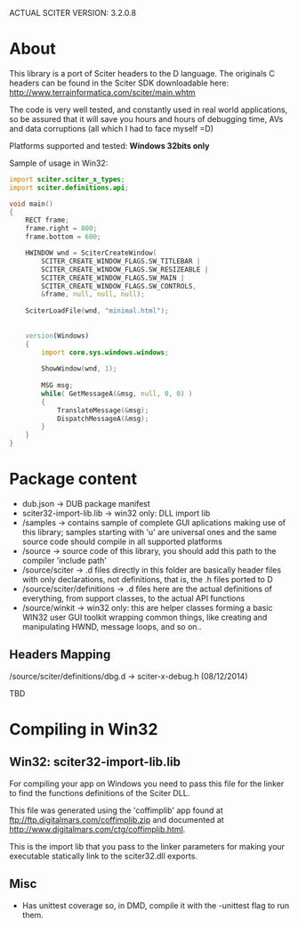 ACTUAL SCITER VERSION: 3.2.0.8


About
=====

This library is a port of Sciter headers to the D language. The originals C headers can be found in the Sciter SDK downloadable here: http://www.terrainformatica.com/sciter/main.whtm

The code is very well tested, and constantly used in real world applications, so be assured that it will save you hours and hours of debugging time, AVs and data corruptions (all which I had to face myself =D)

Platforms supported and tested: **Windows 32bits only**

Sample of usage in Win32:

```D
import sciter.sciter_x_types;
import sciter.definitions.api;

void main()
{
	RECT frame;
	frame.right = 800;
	frame.bottom = 600;

	HWINDOW wnd = SciterCreateWindow(
		SCITER_CREATE_WINDOW_FLAGS.SW_TITLEBAR |
		SCITER_CREATE_WINDOW_FLAGS.SW_RESIZEABLE |
		SCITER_CREATE_WINDOW_FLAGS.SW_MAIN |
		SCITER_CREATE_WINDOW_FLAGS.SW_CONTROLS,
		&frame, null, null, null);
		
	SciterLoadFile(wnd, "minimal.html");
	
	
	version(Windows)
	{
		import core.sys.windows.windows;
		
		ShowWindow(wnd, 1);
		
		MSG msg;
		while( GetMessageA(&msg, null, 0, 0) )
		{
			TranslateMessage(&msg);
			DispatchMessageA(&msg);
		}
	}
}
```

Package content
===============

* dub.json						-> DUB package manifest
* sciter32-import-lib.lib		-> win32 only: DLL import lib
* /samples						-> contains sample of complete GUI aplications making use of this library; samples starting with 'u' are universal ones and the same source code should compile in all supported platforms
* /source						-> source code of this library, you should add this path to the compiler 'include path'
* /source/sciter				-> .d files directly in this folder are basically header files with only declarations, not definitions, that is, the .h files ported to D
* /source/sciter/definitions	-> .d files here are the actual definitions of everything, from support classes, to the actual API functions
* /source/winkit				-> win32 only: this are helper classes forming a basic WIN32 user GUI toolkit wrapping common things, like creating and manipulating HWND, message loops, and so on..


Headers Mapping
-------------

/source/sciter/definitions/dbg.d	-> sciter-x-debug.h  (08/12/2014)

TBD


Compiling in Win32
==================



Win32: sciter32-import-lib.lib
------------------------------

For compiling your app on Windows you need to pass this file for the linker to find the functions definitions of the Sciter DLL.

This file was generated using the 'coffimplib' app found at ftp://ftp.digitalmars.com/coffimplib.zip and documented at http://www.digitalmars.com/ctg/coffimplib.html.

This is the import lib that you pass to the linker parameters for making your executable statically link to the sciter32.dll exports.


Misc
----

* Has unittest coverage so, in DMD, compile it with the -unittest flag to run them.
